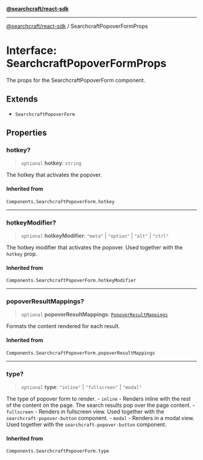 [**@searchcraft/react-sdk**](/reference/sdk/js-react/README.md)

***

[@searchcraft/react-sdk](/reference/sdk/js-react/globals.md) / SearchcraftPopoverFormProps

# Interface: SearchcraftPopoverFormProps

The props for the SearchcraftPopoverForm component.

## Extends

- `SearchcraftPopoverForm`

## Properties

### hotkey?

> `optional` **hotkey**: `string`

The hotkey that activates the popover.

#### Inherited from

`Components.SearchcraftPopoverForm.hotkey`

***

### hotkeyModifier?

> `optional` **hotkeyModifier**: `"meta"` \| `"option"` \| `"alt"` \| `"ctrl"`

The hotkey modifier that activates the popover. Used together with the `hotkey` prop.

#### Inherited from

`Components.SearchcraftPopoverForm.hotkeyModifier`

***

### popoverResultMappings?

> `optional` **popoverResultMappings**: [`PopoverResultMappings`](/reference/sdk/js-react/type-aliases/PopoverResultMappings.md)

Formats the content rendered for each result.

#### Inherited from

`Components.SearchcraftPopoverForm.popoverResultMappings`

***

### type?

> `optional` **type**: `"inline"` \| `"fullscreen"` \| `"modal"`

The type of popover form to render.  - `inline` - Renders inline with the rest of the content on the page. The search results pop over the page content. - `fullscreen` - Renders in fullscreen view. Used together with the `searchcraft-popover-button` component. - `modal` - Renders in a modal view. Used together with the `searchcraft-popover-button` component.

#### Inherited from

`Components.SearchcraftPopoverForm.type`

